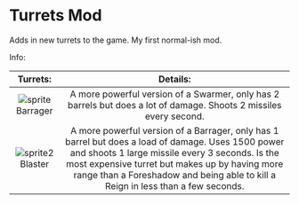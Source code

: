 # Turrets Mod

Adds in new turrets to the game.
My first normal-ish mod.



Info:

|Turrets:|Details:|
|:------:|:------:|
![sprite](https://github.com/SMOLKEYS/turrets-mod/blob/master/sprites/blocks/turrets/barrager.png)Barrager|A more powerful version of a Swarmer, only has 2 barrels but does a lot of damage. Shoots 2 missiles every second.
![sprite2](https://github.com/SMOLKEYS/turrets-mod/blob/master/sprites/blocks/turrets/blaster.png)Blaster|A more powerful version of a Barrager, only has 1 barrel but does a load of damage. Uses 1500 power and shoots 1 large missile every 3 seconds. Is the most expensive turret but makes up by having more range than a Foreshadow and being able to kill a Reign in less than a few seconds.
